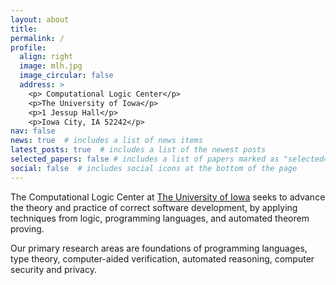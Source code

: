 ```yaml
---
layout: about
title: 
permalink: /
profile:
  align: right
  image: mlh.jpg
  image_circular: false
  address: >
    <p> Computational Logic Center</p>
    <p>The University of Iowa</p>
    <p>1 Jessup Hall</p>
    <p>Iowa City, IA 52242</p>
nav: false
news: true  # includes a list of news items
latest_posts: true  # includes a list of the newest posts
selected_papers: false # includes a list of papers marked as "selected={true}"
social: false  # includes social icons at the bottom of the page
---
```


The Computational Logic Center at [The University of Iowa](https://cs.uiowa.edu) seeks to advance the theory and practice of correct software development, by applying techniques from logic, programming languages, and automated theorem proving.

Our primary research areas are foundations of programming languages, type theory, computer-aided verification, automated reasoning, computer security and privacy.
